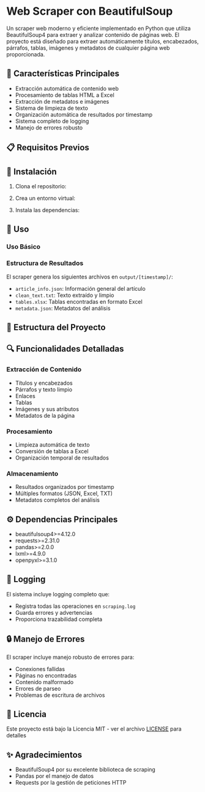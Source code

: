 # Web Scraper con BeautifulSoup

Un scraper web moderno y eficiente implementado en Python que utiliza BeautifulSoup4 para extraer y analizar contenido de páginas web. El proyecto está diseñado para extraer automáticamente títulos, encabezados, párrafos, tablas, imágenes y metadatos de cualquier página web proporcionada.

## 🚀 Características Principales

- Extracción automática de contenido web
- Procesamiento de tablas HTML a Excel
- Extracción de metadatos e imágenes
- Sistema de limpieza de texto
- Organización automática de resultados por timestamp
- Sistema completo de logging
- Manejo de errores robusto

## 📋 Requisitos Previos

## 📖 Instalación

1. Clona el repositorio:

2. Crea un entorno virtual:

3. Instala las dependencias:

## 🎯 Uso

### Uso Básico

### Estructura de Resultados

El scraper genera los siguientes archivos en `output/[timestamp]/`:

- `article_info.json`: Información general del artículo
- `clean_text.txt`: Texto extraído y limpio
- `tables.xlsx`: Tablas encontradas en formato Excel
- `metadata.json`: Metadatos del análisis

## 📁 Estructura del Proyecto

## 🔍 Funcionalidades Detalladas

### Extracción de Contenido
- Títulos y encabezados
- Párrafos y texto limpio
- Enlaces
- Tablas
- Imágenes y sus atributos
- Metadatos de la página

### Procesamiento
- Limpieza automática de texto
- Conversión de tablas a Excel
- Organización temporal de resultados

### Almacenamiento
- Resultados organizados por timestamp
- Múltiples formatos (JSON, Excel, TXT)
- Metadatos completos del análisis

## ⚙️ Dependencias Principales

- beautifulsoup4>=4.12.0
- requests>=2.31.0
- pandas>=2.0.0
- lxml>=4.9.0
- openpyxl>=3.1.0

## 📝 Logging

El sistema incluye logging completo que:
- Registra todas las operaciones en `scraping.log`
- Guarda errores y advertencias
- Proporciona trazabilidad completa

## 🔒 Manejo de Errores

El scraper incluye manejo robusto de errores para:
- Conexiones fallidas
- Páginas no encontradas
- Contenido malformado
- Errores de parseo
- Problemas de escritura de archivos

## 📄 Licencia

Este proyecto está bajo la Licencia MIT - ver el archivo [LICENSE](LICENSE) para detalles

## ✨ Agradecimientos

- BeautifulSoup4 por su excelente biblioteca de scraping
- Pandas por el manejo de datos
- Requests por la gestión de peticiones HTTP
